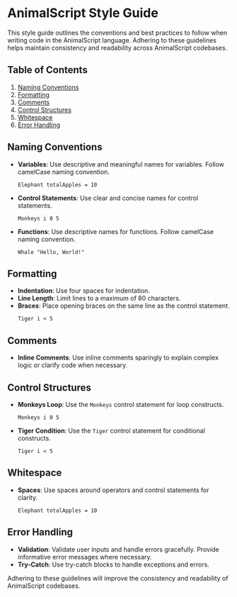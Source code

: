 # AnimalScript Style Guide

This style guide outlines the conventions and best practices to follow when writing code in the AnimalScript language. Adhering to these guidelines helps maintain consistency and readability across AnimalScript codebases.

## Table of Contents

1. [Naming Conventions](#naming-conventions)
2. [Formatting](#formatting)
3. [Comments](#comments)
4. [Control Structures](#control-structures)
5. [Whitespace](#whitespace)
6. [Error Handling](#error-handling)

## Naming Conventions

- **Variables**: Use descriptive and meaningful names for variables. Follow camelCase naming convention.
  ```animal-script
  Elephant totalApples = 10
  ```
- **Control Statements**: Use clear and concise names for control statements.
  ```animal-script
  Monkeys i 0 5
  ```
- **Functions**: Use descriptive names for functions. Follow camelCase naming convention.
  ```animal-script
  Whale "Hello, World!"
  ```

## Formatting

- **Indentation**: Use four spaces for indentation.
- **Line Length**: Limit lines to a maximum of 80 characters.
- **Braces**: Place opening braces on the same line as the control statement.
  ```animal-script
  Tiger i < 5
  ```

## Comments

- **Inline Comments**: Use inline comments sparingly to explain complex logic or clarify code when necessary.

## Control Structures

- **Monkeys Loop**: Use the `Monkeys` control statement for loop constructs.
  ```animal-script
  Monkeys i 0 5
  ```

- **Tiger Condition**: Use the `Tiger` control statement for conditional constructs.
  ```animal-script
  Tiger i < 5
  ```

## Whitespace

- **Spaces**: Use spaces around operators and control statements for clarity.
  ```animal-script
  Elephant totalApples = 10
  ```

## Error Handling

- **Validation**: Validate user inputs and handle errors gracefully. Provide informative error messages where necessary.
- **Try-Catch**: Use try-catch blocks to handle exceptions and errors.

Adhering to these guidelines will improve the consistency and readability of AnimalScript codebases.